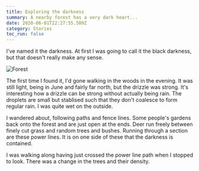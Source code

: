 ```yaml
---
title: Exploring the darkness
summary: A nearby forest has a very dark heart...
date: 2020-06-01T22:27:55.589Z
category: Stories
toc_run: false
---
```

I've named it the darkness. At first I was going to call it the black darkness, but that doesn't really make any sense.

![Forest](/images/2020-06-15-20.09.36.jpg "A foggy evening")

The first time I found it, I'd gone walking in the woods in the evening. It was still light, being in June and fairly far north, but the drizzle was strong. It's interesting how a drizzle can be strong without actually being rain. The droplets are small but stablised such that they don't coalesce to form regular rain. I was quite wet on the outside.

I wandered about, following paths and fence lines. Some people's gardens back onto the forest and are just open at the ends. Deer run freely between finely cut grass and random trees and bushes. Running through a section are these power lines. It is on one side of these that the darkness is contained.

I was walking along having just crossed the power line path when I stopped to look. There was a change in the trees and their density.